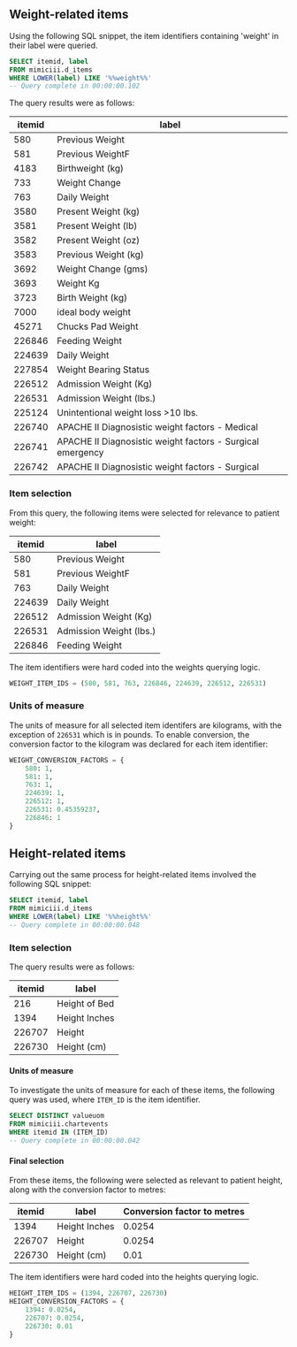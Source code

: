 ## Weight-related items

Using the following SQL snippet, the item identifiers containing 'weight' in their label were queried.

```sql
SELECT itemid, label
FROM mimiciii.d_items
WHERE LOWER(label) LIKE '%%weight%%'
-- Query complete in 00:00:00.102
```

The query results were as follows:

| itemid | label                                                      |
|--------|------------------------------------------------------------|
| 580    | Previous Weight                                            |
| 581    | Previous WeightF                                           |
| 4183   | Birthweight (kg)                                           |
| 733    | Weight Change                                              |
| 763    | Daily Weight                                               |
| 3580   | Present Weight (kg)                                        |
| 3581   | Present Weight (lb)                                        |
| 3582   | Present Weight (oz)                                        |
| 3583   | Previous Weight (kg)                                       |
| 3692   | Weight Change (gms)                                        |
| 3693   | Weight Kg                                                  |
| 3723   | Birth Weight (kg)                                          |
| 7000   | ideal body weight                                          |
| 45271  | Chucks Pad Weight                                          |
| 226846 | Feeding Weight                                             |
| 224639 | Daily Weight                                               |
| 227854 | Weight Bearing Status                                      |
| 226512 | Admission Weight (Kg)                                      |
| 226531 | Admission Weight (lbs.)                                    |
| 225124 | Unintentional weight loss >10 lbs.                         |
| 226740 | APACHE II Diagnosistic weight factors - Medical            |
| 226741 | APACHE II Diagnosistic weight factors - Surgical emergency |
| 226742 | APACHE II Diagnosistic weight factors - Surgical           |

### Item selection

From this query, the following items were selected for relevance to patient weight:

| itemid | label                   |
|--------|-------------------------|
| 580    | Previous Weight         |
| 581    | Previous WeightF        |
| 763    | Daily Weight            |
| 224639 | Daily Weight            |
| 226512 | Admission Weight (Kg)   |
| 226531 | Admission Weight (lbs.) |
| 226846 | Feeding Weight          |

The item identifiers were hard coded into the weights querying logic.

```python
WEIGHT_ITEM_IDS = (580, 581, 763, 226846, 224639, 226512, 226531)
```

### Units of measure

The units of measure for all selected item identifers are kilograms, with the exception of `226531` which is in pounds. To enable conversion, the conversion factor to the kilogram was declared for each item identifier:

```python
WEIGHT_CONVERSION_FACTORS = {
    580: 1,
    581: 1,
    763: 1,
    224639: 1,
    226512: 1,
    226531: 0.45359237,
    226846: 1
}
```

## Height-related items

Carrying out the same process for height-related items involved the following SQL snippet:

```sql
SELECT itemid, label
FROM mimiciii.d_items
WHERE LOWER(label) LIKE '%%height%%'
-- Query complete in 00:00:00.048
```

### Item selection

The query results were as follows:

| itemid | label         |
|--------|---------------|
| 216    | Height of Bed |
| 1394   | Height Inches |
| 226707 | Height        |
| 226730 | Height (cm)   |

#### Units of measure

To investigate the units of measure for each of these items, the following query was used, where `ITEM_ID` is the item
identifier.

```sql
SELECT DISTINCT valueuom
FROM mimiciii.chartevents
WHERE itemid IN (ITEM_ID)
-- Query complete in 00:00:00.042
```

#### Final selection

From these items, the following were selected as relevant to patient height, along with the conversion factor to metres:

| itemid | label         | Conversion factor to metres |
|--------|---------------|-----------------------------|
| 1394   | Height Inches | 0.0254                      |
| 226707 | Height        | 0.0254                      |
| 226730 | Height (cm)   | 0.01                        |

The item identifiers were hard coded into the heights querying logic.

```python
HEIGHT_ITEM_IDS = (1394, 226707, 226730)
HEIGHT_CONVERSION_FACTORS = {
    1394: 0.0254,
    226707: 0.0254,
    226730: 0.01
}
```
